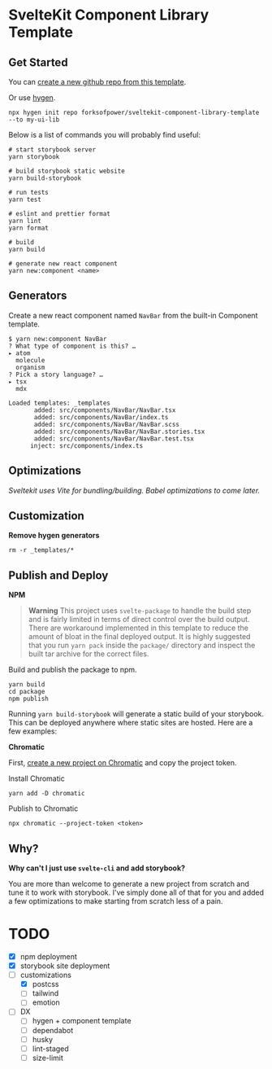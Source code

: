# SvelteKit Component Library Template

## Get Started

You can [create a new github repo from this template](https://docs.github.com/en/repositories/creating-and-managing-repositories/creating-a-repository-from-a-template).

Or use [hygen](https://www.hygen.io/).

```shell
npx hygen init repo forksofpower/sveltekit-component-library-template --to my-ui-lib
```

Below is a list of commands you will probably find useful:

```shell
# start storybook server
yarn storybook

# build storybook static website
yarn build-storybook

# run tests
yarn test

# eslint and prettier format
yarn lint
yarn format

# build
yarn build

# generate new react component
yarn new:component <name>
```

## Generators

Create a new react component named `NavBar` from the built-in Component template.

```
$ yarn new:component NavBar
? What type of component is this? …
▸ atom
  molecule
  organism
? Pick a story language? …
▸ tsx
  mdx

Loaded templates: _templates
       added: src/components/NavBar/NavBar.tsx
       added: src/components/NavBar/index.ts
       added: src/components/NavBar/NavBar.scss
       added: src/components/NavBar/NavBar.stories.tsx
       added: src/components/NavBar/NavBar.test.tsx
      inject: src/components/index.ts
```

## Optimizations

_Sveltekit uses Vite for bundling/building. Babel optimizations to come later._

## Customization

**Remove hygen generators**

```
rm -r _templates/*
```

## Publish and Deploy

**NPM**

> **Warning**
> This project uses `svelte-package` to handle the build step and is fairly limited in terms of direct control over the build output. There are workaround implemented in this template to reduce the amount of bloat in the final deployed output. It is highly suggested that you run `yarn pack` inside the `package/` directory and inspect the built tar archive for the correct files.

Build and publish the package to npm.

```shell
yarn build
cd package
npm publish
```

Running `yarn build-storybook` will generate a static build of your storybook. This can be deployed anywhere where static sites are hosted. Here are a few examples:

**Chromatic**

First, [create a new project on Chromatic](https://www.chromatic.com/start) and copy the project token.

Install Chromatic

```
yarn add -D chromatic
```

Publish to Chromatic

```
npx chromatic --project-token <token>
```

## Why?

**Why can't I just use `svelte-cli` and add storybook?**

You are more than welcome to generate a new project from scratch and tune it to work with storybook. I've simply done all of that for you and added a few optimizations to make starting from scratch less of a pain.

# TODO

- [x] npm deployment
- [x] storybook site deployment
- [ ] customizations
  - [x] postcss
  - [ ] tailwind
  - [ ] emotion
- [ ] DX
  - [ ] hygen + component template
  - [ ] dependabot
  - [ ] husky
  - [ ] lint-staged
  - [ ] size-limit

